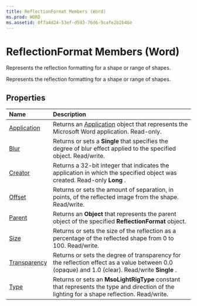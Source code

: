 ```yaml
---
title: ReflectionFormat Members (Word)
ms.prod: WORD
ms.assetid: 0f7a4d24-53ef-d593-76d6-9cafe2b2b46e
---
```



# ReflectionFormat Members (Word)
Represents the reflection formatting for a shape or range of shapes.

Represents the reflection formatting for a shape or range of shapes.


## Properties



|**Name**|**Description**|
|:-----|:-----|
|[Application](reflectionformat-application-property-word.md)|Returns an [Application](application-object-word.md) object that represents the Microsoft Word application. Read-only.|
|[Blur](reflectionformat-blur-property-word.md)|Returns or sets a  **Single** that specifies the degree of blur effect applied to the specified object. Read/write.|
|[Creator](reflectionformat-creator-property-word.md)|Returns a 32-bit integer that indicates the application in which the specified object was created. Read-only  **Long** .|
|[Offset](reflectionformat-offset-property-word.md)|Returns or sets the amount of separation, in points, of the reflected image from the shape. Read/write.|
|[Parent](reflectionformat-parent-property-word.md)|Returns an  **Object** that represents the parent object of the specified **ReflectionFormat** object.|
|[Size](reflectionformat-size-property-word.md)|Returns or sets the size of the reflection as a percentage of the reflected shape from 0 to 100. Read/write.|
|[Transparency](reflectionformat-transparency-property-word.md)|Returns or sets the degree of transparency for the reflection effect as a value between 0.0 (opaque) and 1.0 (clear). Read/write  **Single** .|
|[Type](reflectionformat-type-property-word.md)|Returns or sets an  **MsoLightRigType** constant that represents the type and direction of the lighting for a shape reflection. Read/write.|

